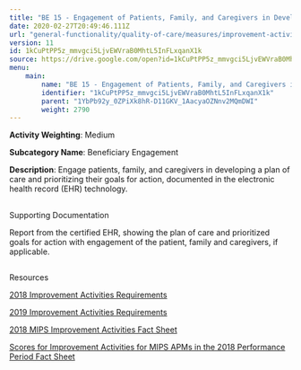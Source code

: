 ```yaml
---
title: "BE 15 - Engagement of Patients, Family, and Caregivers in Developing a Plan of Care"
date: 2020-02-27T20:49:46.111Z
url: "general-functionality/quality-of-care/measures/improvement-activities-measures/2018-improvement-acti_85.html"
version: 11
id: 1kCuPtPP5z_mmvgci5LjvEWVraB0MhtL5InFLxqanX1k
source: https://drive.google.com/open?id=1kCuPtPP5z_mmvgci5LjvEWVraB0MhtL5InFLxqanX1k
menu:
    main:
        name: "BE 15 - Engagement of Patients, Family, and Caregivers in Developing a Plan of Care"
        identifier: "1kCuPtPP5z_mmvgci5LjvEWVraB0MhtL5InFLxqanX1k"
        parent: "1YbPb92y_0ZPiXk8hR-D11GKV_1AacyaOZNnv2MQmDWI"
        weight: 2790
---
```









**Activity Weighting**: Medium

**Subcategory Name**: Beneficiary Engagement

**Description**: Engage patients, family, and caregivers in developing a plan of care and prioritizing their goals for action, documented in the electronic health record (EHR) technology.







## 

Supporting Documentation

Report from the certified EHR, showing the plan of care and prioritized goals for action with engagement of the patient, family and caregivers, if applicable.







## 

Resources

[2018 Improvement Activities Requirements](https://qpp.cms.gov/mips/improvement-activities?py=2018)

[2019 Improvement Activities Requirements](https://qpp.cms.gov/mips/improvement-activities?py=2019)

[2018 MIPS Improvement Activities Fact Sheet](https://qpp.cms.gov/resource/2018%20MIPS%20Improvement%20Activities%20Fact%20Sheet)

[Scores for Improvement Activities for MIPS APMs in the 2018 Performance Period Fact Sheet](https://qpp.cms.gov/resource/2018%20MIPS%20APMs%20improvement%20Activities%20scores%20fact%20sheet)

